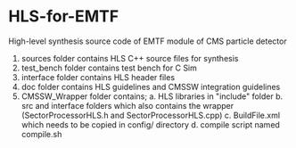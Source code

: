 # HLS-for-EMTF
High-level synthesis source code of EMTF module of CMS particle detector 

1. sources folder contains HLS C++ source files for synthesis
2. test_bench folder contains test bench for C Sim
3. interface folder contains HLS header files
4. doc folder contains HLS guidelines and CMSSW integration guidelines
5. CMSSW_Wrapper folder contains;
  a. HLS libraries in "include" folder
  b. src and interface folders which also contains the wrapper (SectorProcessorHLS.h and SectorProcessorHLS.cpp)
  c. BuildFile.xml which needs to be copied in config/ directory
  d. compile script named compile.sh

